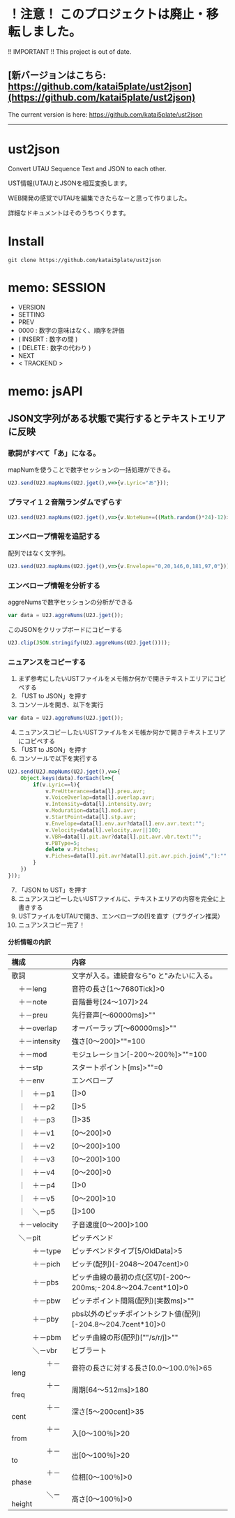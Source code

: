# ！注意！ このプロジェクトは廃止・移転しました。

!! IMPORTANT !! This project is out of date.

## [新バージョンはこちら: https://github.com/katai5plate/ust2json](https://github.com/katai5plate/ust2json)

The current version is here: https://github.com/katai5plate/ust2json

---

# ust2json
Convert UTAU Sequence Text and JSON to each other. 

UST情報(UTAU)とJSONを相互変換します。

WEB開発の感覚でUTAUを編集できたらなーと思って作りました。

詳細なドキュメントはそのうちつくります。

# Install
```
git clone https://github.com/katai5plate/ust2json
```

# memo: SESSION
- VERSION
- SETTING
- PREV
- 0000 : 数字の意味はなく、順序を評価
- ( INSERT : 数字の間 )
- ( DELETE : 数字の代わり )
- NEXT
- < TRACKEND >

# memo: jsAPI
## JSON文字列がある状態で実行するとテキストエリアに反映

### 歌詞がすべて「あ」になる。
mapNumを使うことで数字セッションの一括処理ができる。
```js
U2J.send(U2J.mapNums(U2J.jget(),v=>{v.Lyric="あ"}));
```

### プラマイ１２音階ランダムでずらす
```js
U2J.send(U2J.mapNums(U2J.jget(),v=>{v.NoteNum+=((Math.random()*24)-12)>>0}));
```

### エンベロープ情報を追記する
配列ではなく文字列。
```js
U2J.send(U2J.mapNums(U2J.jget(),v=>{v.Envelope="0,20,146,0,181,97,0"}));
```

### エンベロープ情報を分析する
aggreNumsで数字セッションの分析ができる
```js
var data = U2J.aggreNums(U2J.jget());
```
このJSONをクリップボードにコピーする
```js
U2J.clip(JSON.stringify(U2J.aggreNums(U2J.jget())));
```

### ニュアンスをコピーする
1. まず参考にしたいUSTファイルをメモ帳か何かで開きテキストエリアにコピペする
2. 「UST to JSON」を押す
3. コンソールを開き、以下を実行
```js
var data = U2J.aggreNums(U2J.jget());
```
4. ニュアンスコピーしたいUSTファイルをメモ帳か何かで開きテキストエリアにコピペする
5. 「UST to JSON」を押す
6. コンソールで以下を実行する
```js
U2J.send(U2J.mapNums(U2J.jget(),v=>{
    Object.keys(data).forEach(l=>{
        if(v.Lyric==l){
            v.PreUtterance=data[l].preu.avr;
            v.VoiceOverlap=data[l].overlap.avr;
            v.Intensity=data[l].intensity.avr;
            v.Moduration=data[l].mod.avr;
            v.StartPoint=data[l].stp.avr;
            v.Envelope=data[l].env.avr?data[l].env.avr.text:"";
            v.Velocity=data[l].velocity.avr||100;
            v.VBR=data[l].pit.avr?data[l].pit.avr.vbr.text:"";
            v.PBType=5;
            delete v.Pitches;
            v.Piches=data[l].pit.avr?data[l].pit.avr.pich.join(","):"";
        }
    })
}));
```
7. 「JSON to UST」を押す
8. ニュアンスコピーしたいUSTファイルに、テキストエリアの内容を完全に上書きする
9. USTファイルをUTAUで開き、エンベロープの[!]を直す（プラグイン推奨）
10. ニュアンスコピー完了！


#### 分析情報の内訳
|構成|内容|
|:-|:-|
|歌詞|文字が入る。連続音なら"o と"みたいに入る。|
|　＋－leng|音符の長さ[1～7680Tick]>0|
|　＋－note|音階番号[24～107]>24|
|　＋－preu|先行音声[～60000ms]>""|
|　＋－overlap|オーバーラップ[～60000ms]>""|
|　＋－intensity|強さ[0～200]>""=100|
|　＋－mod|モジュレーション[-200～200％]>""=100|
|　＋－stp|スタートポイント[ms]>""=0|
|　＋－env|エンベロープ|
|　｜　＋－p1|[]>0|
|　｜　＋－p2|[]>5|
|　｜　＋－p3|[]>35|
|　｜　＋－v1|[0～200]>0|
|　｜　＋－v2|[0～200]>100|
|　｜　＋－v3|[0～200]>100|
|　｜　＋－v4|[0～200]>0|
|　｜　＋－p4|[]>0|
|　｜　＋－v5|[0～200]>10|
|　｜　＼－p5|[]>100|
|　＋－velocity|子音速度[0～200]>100|
|　＼－pit|ピッチベンド|
|　　　＋－type|ピッチベンドタイプ[5/OldData]>5|
|　　　＋－pich|ピッチ(配列)[-2048～2047cent]>0|
|　　　＋－pbs|ピッチ曲線の最初の点(;区切)[-200～200ms;-204.8～204.7cent*10]>0|
|　　　＋－pbw|ピッチポイント間隔(配列)[実数ms]>""|
|　　　＋－pby|pbs以外のピッチポイントシフト値(配列)[-204.8～204.7cent*10]>0|
|　　　＋－pbm|ピッチ曲線の形(配列)[""/s/r/j]>""|
|　　　＼－vbr|ビブラート|
|　　　　　＋－leng|音符の長さに対する長さ[0.0～100.0％]>65|
|　　　　　＋－freq|周期[64～512ms]>180|
|　　　　　＋－cent|深さ[5～200cent]>35|
|　　　　　＋－from|入[0～100％]>20|
|　　　　　＋－to|出[0～100％]>20|
|　　　　　＋－phase|位相[0～100％]>0|
|　　　　　＼－height|高さ[0～100％]>0|

